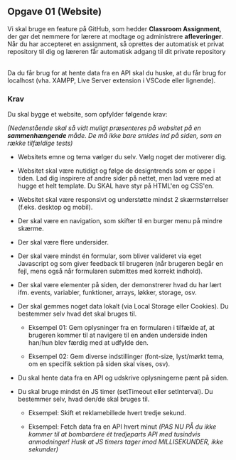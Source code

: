 
## **Opgave 01 (Website)**
Vi skal bruge en feature på GitHub, som hedder **Classroom Assignment**, der gør det nemmere for lærere at modtage og administrere **afleveringer**. Når du har accepteret en assignment, så oprettes der automatisk et privat repository til dig og læreren får automatisk adgang til dit private repository

<br>
Da du får brug for at hente data fra en API skal du huske, at du får brug for localhost (vha. XAMPP, Live Server extension i VSCode eller lignende).


### **Krav**
Du skal bygge et website, som opfylder følgende krav:

*(Nedenstående skal så vidt muligt præsenteres på websitet på en **sammenhængende** måde. De må ikke bare smides ind på siden, som en række tilfældige tests)*

* Websitets emne og tema vælger du selv. Vælg noget der motiverer dig.

* Websitet skal være nutidigt og følge de designtrends som er oppe i tiden. Lad dig inspirere af andre sider på nettet, men lad være med at hugge et helt template. Du SKAL have styr på HTML'en og CSS'en.

* Websitet skal være responsivt og understøtte mindst 2 skærmstørrelser (f.eks. desktop og mobil).

* Der skal være en navigation, som skifter til en burger menu på mindre skærme.

* Der skal være flere undersider.

* Der skal være mindst én formular, som bliver valideret via eget Javascript og som giver feedback til brugeren (når brugeren begår en fejl, mens også når formularen submittes med korrekt indhold).

* Der skal være elementer på siden, der demonstrerer hvad du har lært ifm. events, variabler, funktioner, arrays, løkker, storage, osv.

* Der skal gemmes noget data lokalt (via Local Storage eller Cookies). Du bestemmer selv hvad det skal bruges til.

	* Eksempel 01: Gem oplysninger fra en formularen i tilfælde af, at brugeren kommer til at navigere til en anden underside inden han/hun blev færdig med at udfylde den.
	
	* Eksempel 02: Gem diverse indstillinger  (font-size, lyst/mørkt tema, om en specifik sektion på siden skal vises, osv).

* Du skal hente data fra en API og udskrive oplysningerne pænt på siden.

* Du skal bruge mindst én JS timer (setTimeout eller setInterval). Du bestemmer selv, hvad den/de skal bruges til.

	* Eksempel: Skift et reklamebillede hvert tredje sekund.

	* Eksempel: Fetch data fra en API hvert minut *(PAS NU PÅ du ikke kommer til at bombardere ét tredjeparts API med tusindvis anmodninger! Husk at JS timers tager imod MILLISEKUNDER, ikke sekunder)*


